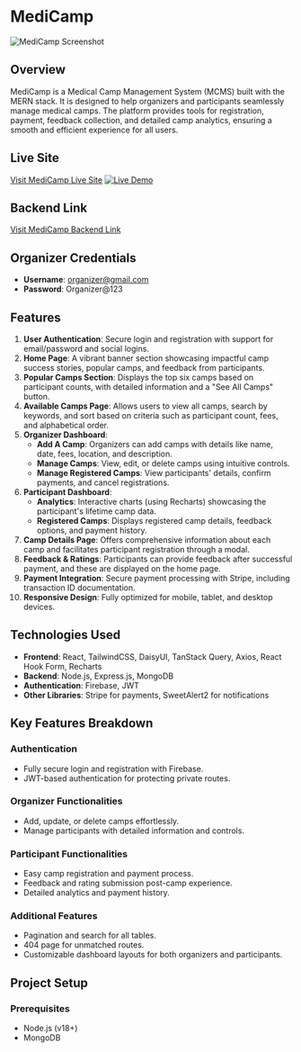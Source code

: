 # MediCamp

![MediCamp Screenshot](https://i.ibb.co.com/d4f3yvT2/MediCamp.png)

## Overview

MediCamp is a Medical Camp Management System (MCMS) built with the MERN stack. It is designed to help organizers and participants seamlessly manage medical camps. The platform provides tools for registration, payment, feedback collection, and detailed camp analytics, ensuring a smooth and efficient experience for all users.

## Live Site

[Visit MediCamp Live Site](https://medi-camp-435d0.web.app)
[![Live Demo](https://img.shields.io/badge/Live%20Demo-Click%20Here-brightgreen)](https://medi-camp-435d0.web.app)

## Backend Link

[Visit MediCamp Backend Link](https://github.com/Purnendu-sarkar/medi-camp-pro-server)


## Organizer Credentials

- **Username**: organizer@gmail.com
- **Password**: Organizer@123

## Features

1. **User Authentication**: Secure login and registration with support for email/password and social logins.
2. **Home Page**: A vibrant banner section showcasing impactful camp success stories, popular camps, and feedback from participants.
3. **Popular Camps Section**: Displays the top six camps based on participant counts, with detailed information and a "See All Camps" button.
4. **Available Camps Page**: Allows users to view all camps, search by keywords, and sort based on criteria such as participant count, fees, and alphabetical order.
5. **Organizer Dashboard**:
   - **Add A Camp**: Organizers can add camps with details like name, date, fees, location, and description.
   - **Manage Camps**: View, edit, or delete camps using intuitive controls.
   - **Manage Registered Camps**: View participants' details, confirm payments, and cancel registrations.
6. **Participant Dashboard**:
   - **Analytics**: Interactive charts (using Recharts) showcasing the participant's lifetime camp data.
   - **Registered Camps**: Displays registered camp details, feedback options, and payment history.
7. **Camp Details Page**: Offers comprehensive information about each camp and facilitates participant registration through a modal.
8. **Feedback & Ratings**: Participants can provide feedback after successful payment, and these are displayed on the home page.
9. **Payment Integration**: Secure payment processing with Stripe, including transaction ID documentation.
10. **Responsive Design**: Fully optimized for mobile, tablet, and desktop devices.

## Technologies Used

- **Frontend**: React, TailwindCSS, DaisyUI, TanStack Query, Axios, React Hook Form, Recharts
- **Backend**: Node.js, Express.js, MongoDB
- **Authentication**: Firebase, JWT
- **Other Libraries**: Stripe for payments, SweetAlert2 for notifications

## Key Features Breakdown

### Authentication

- Fully secure login and registration with Firebase.
- JWT-based authentication for protecting private routes.

### Organizer Functionalities

- Add, update, or delete camps effortlessly.
- Manage participants with detailed information and controls.

### Participant Functionalities

- Easy camp registration and payment process.
- Feedback and rating submission post-camp experience.
- Detailed analytics and payment history.

### Additional Features

- Pagination and search for all tables.
- 404 page for unmatched routes.
- Customizable dashboard layouts for both organizers and participants.

## Project Setup

### Prerequisites

- Node.js (v18+)
- MongoDB
